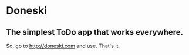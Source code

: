 # Doneski
## The simplest ToDo app that works everywhere.

So, go to http://doneski.com and use. That's it.

